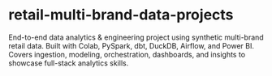 # retail-multi-brand-data-projects
End-to-end data analytics &amp; engineering project using synthetic multi-brand retail data. Built with Colab, PySpark, dbt, DuckDB, Airflow, and Power BI. Covers ingestion, modeling, orchestration, dashboards, and insights to showcase full-stack analytics skills.
